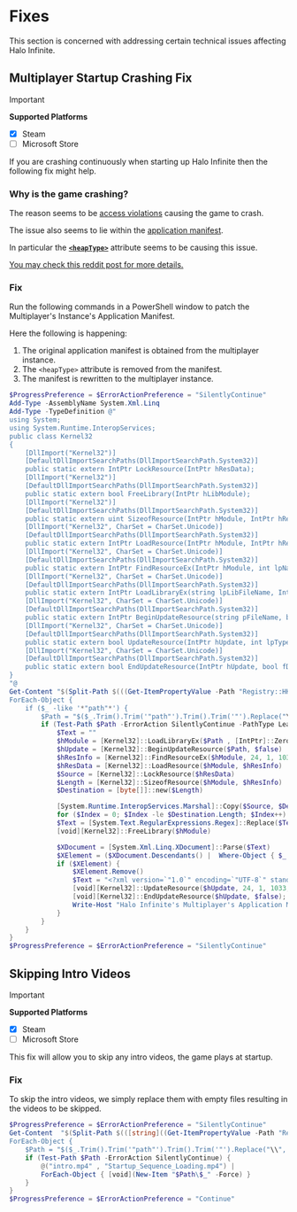 # Fixes
This section is concerned with addressing certain technical issues affecting Halo Infinite.

## Multiplayer Startup Crashing Fix
> [!IMPORTANT]
> **Supported Platforms**
> - [x] Steam
> - [ ] Microsoft Store


If you are crashing continuously when starting up Halo Infinite then the following fix might help.

### Why is the game crashing?
The reason seems to be [access violations](# "An access violation simply means the game was trying to access an invalid memory address.") causing the game to crash.

The issue also seems to lie within the [application manifest](https://learn.microsoft.com/en-us/windows/win32/sbscs/application-manifests, "An application manifest is additional metadata that dictates how Windows should handle an application's startup.").

In particular the [**`<heapType>`**](https://learn.microsoft.com/en-us/windows/win32/sbscs/application-manifests#heaptype) attribute seems to be causing this issue.

[You may check this reddit post for more details.](https://www.reddit.com/r/halo/comments/17ff7dc/potential_fix_for_crashing_upon_halo_infinite/)

### Fix
Run the following commands in a PowerShell window to patch the Multiplayer's Instance's Application Manifest.

Here the following is happening:
1. The original application manifest is obtained from the multiplayer instance.
2. The `<heapType>` attribute is removed from the manifest.
3. The manifest is rewritten to the multiplayer instance.


```powershell
$ProgressPreference = $ErrorActionPreference = "SilentlyContinue"
Add-Type -AssemblyName System.Xml.Linq
Add-Type -TypeDefinition @"
using System;
using System.Runtime.InteropServices;
public class Kernel32
{
    [DllImport("Kernel32")]
    [DefaultDllImportSearchPaths(DllImportSearchPath.System32)]
    public static extern IntPtr LockResource(IntPtr hResData);
    [DllImport("Kernel32")]
    [DefaultDllImportSearchPaths(DllImportSearchPath.System32)]
    public static extern bool FreeLibrary(IntPtr hLibModule);
    [DllImport("Kernel32")]
    [DefaultDllImportSearchPaths(DllImportSearchPath.System32)]
    public static extern uint SizeofResource(IntPtr hModule, IntPtr hResInfo);
    [DllImport("Kernel32", CharSet = CharSet.Unicode)]
    [DefaultDllImportSearchPaths(DllImportSearchPath.System32)]
    public static extern IntPtr LoadResource(IntPtr hModule, IntPtr hResInfo);
    [DllImport("Kernel32", CharSet = CharSet.Unicode)]
    [DefaultDllImportSearchPaths(DllImportSearchPath.System32)]
    public static extern IntPtr FindResourceEx(IntPtr hModule, int lpName, int lpType, ushort wLanguage);
    [DllImport("Kernel32", CharSet = CharSet.Unicode)]
    [DefaultDllImportSearchPaths(DllImportSearchPath.System32)]
    public static extern IntPtr LoadLibraryEx(string lpLibFileName, IntPtr hFile, uint dwFlags);
    [DllImport("Kernel32", CharSet = CharSet.Unicode)]
    [DefaultDllImportSearchPaths(DllImportSearchPath.System32)]
    public static extern IntPtr BeginUpdateResource(string pFileName, bool bDeleteExistingResources);
    [DllImport("Kernel32", CharSet = CharSet.Unicode)]
    [DefaultDllImportSearchPaths(DllImportSearchPath.System32)]
    public static extern bool UpdateResource(IntPtr hUpdate, int lpType, int lpName, int wLanguage, IntPtr lpData, uint cb);
    [DllImport("Kernel32", CharSet = CharSet.Unicode)]
    [DefaultDllImportSearchPaths(DllImportSearchPath.System32)]
    public static extern bool EndUpdateResource(IntPtr hUpdate, bool fDiscard);
}
"@
Get-Content "$(Split-Path $(((Get-ItemPropertyValue -Path "Registry::HKEY_CLASSES_ROOT\steam\Shell\Open\Command" -Name "(Default)") -Split "-", 2, "SimpleMatch")[0].Trim().Trim('"')))\config\libraryfolders.vdf" | 
ForEach-Object { 
    if ($_ -like '*"path"*') {
        $Path = "$($_.Trim().Trim('"path"').Trim().Trim('"').Replace("\\", "\"))\steamapps\common\Halo Infinite\game\HaloInfinite.exe" 
        if (Test-Path $Path -ErrorAction SilentlyContinue -PathType Leaf) {
            $Text = ""
            $hModule = [Kernel32]::LoadLibraryEx($Path , [IntPtr]::Zero, 0x00000002)
            $hUpdate = [Kernel32]::BeginUpdateResource($Path, $false)
            $hResInfo = [Kernel32]::FindResourceEx($hModule, 24, 1, 1033)
            $hResData = [Kernel32]::LoadResource($hModule, $hResInfo)
            $Source = [Kernel32]::LockResource($hResData)
            $Length = [Kernel32]::SizeofResource($hModule, $hResInfo)
            $Destination = [byte[]]::new($Length)

            [System.Runtime.InteropServices.Marshal]::Copy($Source, $Destination, 0, $Length)
            for ($Index = 0; $Index -le $Destination.Length; $Index++) { $Text += [char]$Destination[$Index] }
            $Text = [System.Text.RegularExpressions.Regex]::Replace($Text, "[^(\x09\x0A\x0D\x20-\xD7FF\xE000-\xFFFD\x10000-x10FFFF)]", '') -Replace '^\xEF\xBB\xBF', ''
            [void][Kernel32]::FreeLibrary($hModule)

            $XDocument = [System.Xml.Linq.XDocument]::Parse($Text)
            $XElement = ($XDocument.Descendants() |  Where-Object { $_.Name.LocalName -eq "heapType" })
            if ($XElement) {
                $XElement.Remove()
                $Text = "<?xml version=`"1.0`" encoding=`"UTF-8`" standalone=`"yes`"?>`n$($XDocument.ToString())"
                [void][Kernel32]::UpdateResource($hUpdate, 24, 1, 1033, [System.Runtime.InteropServices.Marshal]::StringToHGlobalAnsi($Text), $Text.Length);
                [void][Kernel32]::EndUpdateResource($hUpdate, $false);
                Write-Host "Halo Infinite's Multiplayer's Application Manifest has been patched!" -ForegroundColor Green
            }
        }
    } 
}
$ProgressPreference = $ErrorActionPreference = "SilentlyContinue"
```

## Skipping Intro Videos
> [!IMPORTANT]
> **Supported Platforms**
> - [x] Steam
> - [ ] Microsoft Store

This fix will allow you to skip any intro videos, the game plays at startup.

### Fix
To skip the intro videos, we simply replace them with empty files resulting in the videos to be skipped.

```powershell
$ProgressPreference = $ErrorActionPreference = "SilentlyContinue"
Get-Content  "$(Split-Path $(([string]((Get-ItemPropertyValue -Path "Registry::HKEY_CLASSES_ROOT\steam\Shell\Open\Command" -Name "(Default)") -Split "-", 2, "SimpleMatch")[0]).Trim().Trim('"')))\config\libraryfolders.vdf" | 
ForEach-Object {
    $Path = "$($_.Trim().Trim('"path"').Trim().Trim('"').Replace("\\", "\"))\steamapps\common\Halo Infinite\videos" 
    if (Test-Path $Path -ErrorAction SilentlyContinue) { 
        @("intro.mp4" , "Startup_Sequence_Loading.mp4") |
        ForEach-Object { [void](New-Item "$Path\$_" -Force) }
    }
}
$ProgressPreference = $ErrorActionPreference = "Continue"
```

